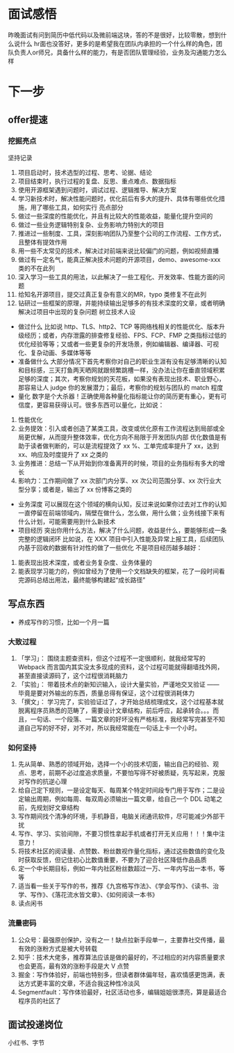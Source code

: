 # 面试感悟
昨晚面试有问到简历中低代码以及微前端这块，答的不是很好，比较零散，想到什么说什么
hr面也没答好，更多的是希望我在团队内承担的一个什么样的角色，团队负责人or师兄，具备什么样的能力，有是否团队管理经验，业务及沟通能力怎么样
# 下一步
## offer提速
### 挖掘亮点
坚持记录
1. 项目启动时，技术选型的过程、思考、论据、结论
2. 项目结束时，执行过程的复盘、反思、重点难点、数据指标
3. 使用开源框架遇到问题时，调试过程、逻辑推导、解决方案
4. 学习新技术时，解决性能问题时，优化前后有多大的提升、具体有哪些优化措施，用了哪些工具，如何实行
亮点部分
1. 做过一些深度的性能优化，并且有比较大的性能收益，能量化提升空间的
2. 做过一些业务逻辑特别复杂、业务影响力特别大的项目
3. 推进过一些制度、工具，深刻影响团队乃至整个公司的工作流程、工作方式，且整体有提效作用
4. 用一些不太常见的技术，解决过对前端来说比较偏门的问题，例如视频直播
5. 做过有一定名气，能真正解决技术问题的开源项目，demo、awesome-xxx 类的不在此列
6. 深入学习一些工具的用法，以此解决了一些工程化、开发效率、性能方面的问题
7. 给知名开源项目，提交过真正复杂有意义的MR，typo 类修复不在此列
8. 钻研过一些框架的原理，并能持续输出足够多的有技术深度的文章，或者明确解决过项目中出现的复杂问题
树立技术人设
- 做过什么
比如说 http、TLS、http2、TCP 等网络栈相关的性能优化、版本升级经历；或者，内存泄露的排查修复经验、FPS、FCP、FMP 之类指标过低的优化经验等等；又或者一些更复杂的开发场景，例如编辑器、编译器、可视化、复杂动画、多媒体等等
- 准备做什么
大部分情况下首先考察你对自己的职业生涯有没有足够清晰的认知和目标感，三天打鱼两天晒网就跟频繁跳槽一样，没办法让你在垂直领域积累足够的深度；其次，考察你规划的天花板，如果没有表现出技术、职业野心，那容易让人 judge 你的发展潜力；最后，考察你的规划与团队的 match 程度
- 量化
数字是个大杀器！正确使用各种量化指标能让你的简历更有重心，更有可信度，更容易获得认可。很多东西可以量化，比如说：
1. 性能优化
2. 业务提效：引入或者创造了某类工具，改变或优化原有工作流程达到局部或全局更优解，从而提升整体效率，优化方向不局限于开发团队内部
优化数值是有助于读者做判断的，可以是流程提效了 xx %、工单完成率提升了 xx，达到xx、响应及时度提升了 xx 之类的
3. 业务推进：总结一下从开始到你准备离开的时候，项目的业务指标有多大的增长
4. 影响力：工作期间做了 xx 次部门内分享、xx 次公司范围分享、xx 次行业大型分享；或者是，输出了 xx 份博客之类的
- 业务深度
可以展现在这个领域的横向认知，反过来说如果你过去对工作的认知一直停留在前端领域内，隔壁在做什么，怎么做，用什么做；业务线接下来有什么计划，可能需要用到什么新技术
- 项目经历
突出你用什么方法，解决了什么问题，收益是什么，要能够形成一条完整的逻辑闭环
比如说，在 XXX 项目中引入性能及异常上报工具，后续团队内基于回收的数据有针对性的做了一些优化
不是项目经历越多越好：
1. 能表现出技术深度，或者业务复杂度、业务体量的
2. 能表现学习能力的，例如曾经为了使用一个文档缺失的框架，花了一段时间看完源码总结出用法，最终能够构建起“成长路径”
## 写点东西
- 养成写作的习惯，比如一个月一篇
### 大致过程
1. 「学习」： 围绕主题查资料，但这个过程不一定很顺利，就我经常写的 Webpack 而言国内其实没太多现成的资料，这个过程可能就得翻墙找外网，甚至直接读源码了，这个过程很消耗脑力
2. 「实验」： 带着技术点的新知识输入，设计大量实验，严谨地交叉验证 —— 毕竟是要对外输出的东西，质量总得有保证，这个过程很消耗体力
3. 「撰文」： 学习完了，实验验证过了，才开始总结梳理成文，这个过程基本就脱离程序员熟悉的范畴了，需要设计文章结构，前后呼应，起承转合。。。而且，一句话、一个段落、一篇文章的好坏没有严格标准，我经常写完甚至不知道自己写的好不好，对不对，所以我经常能在一句话上卡一个小时。
### 如何坚持
1. 先从简单、熟悉的领域开始，选择一个小的技术切面，输出自己的经验、观点、思考，前期不必过度追求质量，不要怕写得不好被质疑，先写起来，克服对写作的抗逆心理
2. 给自己定下规则，一是设定每天、每周某个特定时间段专门用于写作；二是设定输出周期，例如每周、每双周必须输出一篇文章，给自己一个 DDL
动笔之前，先规划好文章结构
3. 写作期间找个清净的环境，手机静音，电脑关闭通讯软件，尽可能减少外部干扰
4. 写作、学习、实验间隙，不要习惯性拿起手机或者打开无关应用！！！集中注意力！
5. 将技术社区的阅读量、点赞数、粉丝数视作量化指标，通过这些数值的变化及时获取反馈，但记住初心比数值重要，不要为了迎合社区降低作品品质
6. 定一个中长期目标，例如一年内社区粉丝数超过一万、一年内写出一本书，等等
7. 适当看一些关于写作的书，推荐《九宫格写作法》、《学会写作》、《读书、治学、写作》、《落花流水皆文章》、《如何阅读一本书》
8. 读点闲书
### 流量密码
1. 公众号：最强原创保护，没有之一！缺点拉新手段单一，主要靠社交传播，最有效的涨粉方式是被大号转载
2. 知乎：技术大佬多，推荐算法应该是做的最好的，不过相应的对内容质量要求也会更高，最有效的涨粉手段是大 V 点赞
3. 掘金：写作体验好，前端也特别多，但读者群体偏年轻，喜欢情感更饱满，表达方式更丰富的文章，不适合我这种性冷淡风
4. Segmentfault：写作体验最好，社区活动也多，编辑姐姐很漂亮，算是最适合程序员的社区了
## 面试投递岗位
小红书、字节